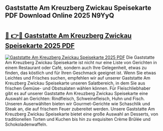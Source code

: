 ## Gaststatte Am Kreuzberg Zwickau Speisekarte PDF Download Online 2025 N9YyQ

# <h2><a href="http://gc6dws.nevu.top/?p=Gaststatte+Am+Kreuzberg+Zwickau+Speisekarte">🔗 👉🔴 Gaststatte Am Kreuzberg Zwickau Speisekarte 2025 PDF</a></h2>

[![Gaststatte Am Kreuzberg Zwickau Speisekarte 2025 PDF](https://i.imgur.com/dBaPXMq.png)](http://gc6dws.nevu.top/?p=Gaststatte+Am+Kreuzberg+Zwickau+Speisekarte)
Die Gaststatte Am Kreuzberg Zwickau Speisekarte ist nicht nur eine Liste von Gerichten in einem Restaurant oder Café, sondern auch Ihre Gelegenheit, etwas zu finden, das köstlich und für Ihren Geschmack geeignet ist. Wenn Sie etwas Leichtes und Frisches suchen, empfehlen wir auf unserer Gaststatte Am Kreuzberg Zwickau Speisekarte unseren Salatbereich, in dem Sie aus frischen Gemüse- und Obstsalaten wählen können. Für Fleischliebhaber gibt es auf unserer Gaststatte Am Kreuzberg Zwickau Speisekarte eine Auswahl an Gerichten: Rindfleisch, Schweinefleisch, Huhn und Fisch. Unseren Auserwählten bieten wir Gourmet-Gerichte wie Schaschlik und Steak an, die auf frischem Feuer zubereitet werden. Unsere Gaststatte Am Kreuzberg Zwickau Speisekarte bietet eine große Auswahl an Desserts, von traditionellen Torten und Kuchen bis hin zu exquisiten Crème Brûlée und Schokoladenwaffeln.
